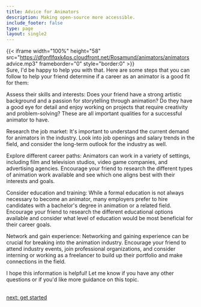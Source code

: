 ```yaml
---
title: Advice for Animators
description: Making open-source more accessible.
include_footer: false
type: page
layout: single2
---
```


{{< iframe width="100%" height="58" src="https://dfgnflfqxk4ps.cloudfront.net/Rosamund/animators/animators advice.mp3" frameborder="0" style="border:0" >}}<br>
Sure, I'd be happy to help you with that. Here are some steps that you can follow to help your friend determine if a career as an animator is a good fit for them:

Assess their skills and interests: Does your friend have a strong artistic background and a passion for storytelling through animation? Do they have a good eye for detail and enjoy working on projects that require creativity and problem-solving? These are all important qualities for a successful animator to have.

Research the job market: It's important to understand the current demand for animators in the industry. Look into job openings and salary trends in the field, and consider the long-term outlook for the industry as well.

Explore different career paths: Animators can work in a variety of settings, including film and television studios, video game companies, and advertising agencies. Encourage your friend to research the different types of animation work available and see which one aligns best with their interests and goals.

Consider education and training: While a formal education is not always necessary to become an animator, many employers prefer to hire candidates with a bachelor's degree in animation or a related field. Encourage your friend to research the different educational options available and consider what level of education would be most beneficial for their career goals.

Network and gain experience: Networking and gaining experience can be crucial for breaking into the animation industry. Encourage your friend to attend industry events, join professional organizations, and consider interning or working as a freelancer to build up their portfolio and make connections in the field.

I hope this information is helpful! Let me know if you have any other questions or if you'd like more guidance on this topic.

<br>
<a href="https://workdojos.com/animators/start">next: get started</a>
</p>